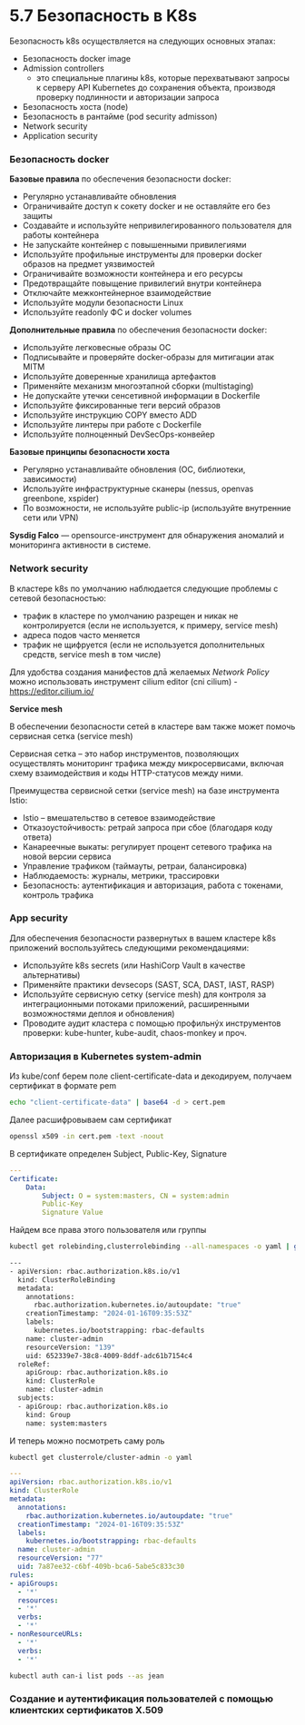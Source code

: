 # 5.7 Безопасность в K8s

Безопасность k8s осуществляется на следующих основных этапах:
- Безопасность docker image
- Admission controllers
  * это специальные плагины k8s, которые перехватывают запросы к серверу API Kubernetes до сохранения объекта, производя проверку подлинности и авторизации запроса
- Безопасность хоста (node)
- Безопасность в рантайме (pod security admisson)
- Network security
- Application security

### Безопасность docker

**Базовые правила** по обеспечения безопасности docker:

- Регулярно устанавливайте обновления
- Ограничивайте доступ к сокету docker и не оставляйте его без защиты
- Создавайте и используйте непривилегированного пользователя для работы контейнера
- Не запускайте контейнер с повышенными привилегиями
- Используйте профильные инструменты для проверки docker образов на предмет уязвимостей
- Ограничивайте возможности контейнера и его ресурсы
- Предотвращайте повыщение привилегий внутри контейнера
- Отключайте межконтейнерное взаимодействие
- Используйте модули безопасности Linux
- Используйте readonly ФС и docker volumes

**Дополнительные правила** по обеспечения безопасности docker:

- Используйте легковесные образы ОС
- Подписывайте и проверяйте docker-образы для митигации атак MITM
- Используйте доверенные хранилища артефактов
- Применяйте механизм многоэтапной сборки (multistaging)
- Не допускайте утечки сенсетивной информации в Dockerfile
- Используйте фиксированные теги версий образов
- Используйте инструкцию COPY вместо ADD
- Используйте линтеры при работе с Dockerfile
- Используйте полноценный DevSecOps-конвейер

**Базовые принципы безопасности хоста**

- Регулярно устанавливайте обновления (ОС, библиотеки, зависимости)
- Используйте инфраструктурные сканеры (nessus, openvas greenbone, xspider)
- По возможности, не используйте public-ip (используйте внутренние сети или VPN)

**Sysdig Falco** — opensource-инструмент для обнаружения аномалий и мониторинга активности в системе.

### Network security
В кластере k8s по умолчанию наблюдается следующие проблемы с сетевой безопасностью:

- трафик в кластере по умолчанию разрещен и никак не контролируется (если не используется, к примеру, service mesh)
- адреса подов часто меняется
- трафик не щифруется (если не используется дополнительных средств, service mesh в том числе)

Для удобства создания манифестов длā желаемых *Network Policy* можно использовать инструмент cilium editor (cni cilium) - https://editor.cilium.io/

**Service mesh**

В обеспечении безопасности сетей в кластере вам также может помочь сервисная сетка (service mesh)

Сервисная сетка – это набор инструментов, позволяющих осуществлять мониторинг трафика между микросервисами, включая схему взаимодействия и коды HTTP-статусов между ними.

Преимущества сервисной сетки (service mesh) на базе инструмента Istio:

- Istio – вмешательство в сетевое взаимодействие
- Отказоустойчивость: ретрай запроса при сбое (благодаря коду ответа)
- Канареечные выкаты: регулирует процент сетевого трафика на новой версии сервиса
- Управление трафиком (таймауты, ретраи, балансировка)
- Наблюдаемость: журналы, метрики, трассировки
- Безопасность: аутентификация и авторизация, работа с токенами, контроль трафика

### App security
Для обеспечения безопасности развернутых в вашем кластере k8s приложений воспользуйтесь следующими рекомендациями:

- Используйте k8s secrets (или HashiCorp Vault в качестве альтернативы)
- Применяйте практики devsecops (SAST, SCA, DAST, IAST, RASP)
- Используйте сервисную сетку (service mesh) для контроля за интеграционными потоками приложений, расширенными возможностями деплоя и обновления)
- Проводите аудит кластера с помощью профильнýх инструментов проверки: kube-hunter, kube-audit, chaos-monkey и проч.

### Авторизация в Kubernetes system-admin

Из kube/conf берем поле client-certificate-data и декодируем, получаем сертификат в формате pem

```bash
echo "client-certificate-data" | base64 -d > cert.pem
```
Далее расшифровываем сам сертификат
```bash
openssl x509 -in cert.pem -text -noout
```
В сертификате определен Subject, Public-Key, Signature
```yaml
---
Certificate:
    Data:
        Subject: O = system:masters, CN = system:admin
        Public-Key
        Signature Value
```
Найдем все права этого пользователя или группы
```bash
kubectl get rolebinding,clusterrolebinding --all-namespaces -o yaml | grep system:masters -B 20

---
- apiVersion: rbac.authorization.k8s.io/v1
  kind: ClusterRoleBinding
  metadata:
    annotations:
      rbac.authorization.kubernetes.io/autoupdate: "true"
    creationTimestamp: "2024-01-16T09:35:53Z"
    labels:
      kubernetes.io/bootstrapping: rbac-defaults
    name: cluster-admin
    resourceVersion: "139"
    uid: 652339e7-38c8-4009-8ddf-adc61b7154c4
  roleRef:
    apiGroup: rbac.authorization.k8s.io
    kind: ClusterRole
    name: cluster-admin
  subjects:
  - apiGroup: rbac.authorization.k8s.io
    kind: Group
    name: system:masters
```
И теперь можно посмотреть саму роль
```bash
kubectl get clusterrole/cluster-admin -o yaml
```
```yaml
---
apiVersion: rbac.authorization.k8s.io/v1
kind: ClusterRole
metadata:
  annotations:
    rbac.authorization.kubernetes.io/autoupdate: "true"
  creationTimestamp: "2024-01-16T09:35:53Z"
  labels:
    kubernetes.io/bootstrapping: rbac-defaults
  name: cluster-admin
  resourceVersion: "77"
  uid: 7a87ee32-c6bf-409b-bca6-5abe5c833c30
rules:
- apiGroups:
  - '*'
  resources:
  - '*'
  verbs:
  - '*'
- nonResourceURLs:
  - '*'
  verbs:
  - '*'
```

```bash
kubectl auth can-i list pods --as jean
```

### Создание и аутентификация пользователей с помощью клиентских сертификатов X.509


